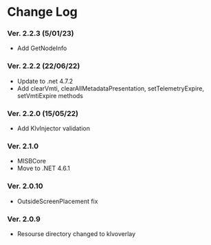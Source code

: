 ﻿Change Log
==========

### Ver. 2.2.3 (5/01/23)
- Add GetNodeInfo

### Ver. 2.2.2 (22/06/22)
- Update to .net 4.7.2
- Add clearVmti, clearAllMetadataPresentation, setTelemetryExpire, setVmtiExpire methods

### Ver. 2.2.0 (15/05/22)
- Add KlvInjector validation 

### Ver. 2.1.0
- MISBCore
- Move to .NET 4.6.1

### Ver. 2.0.10
- OutsideScreenPlacement fix

### Ver. 2.0.9
- Resourse directory changed to klvoverlay
